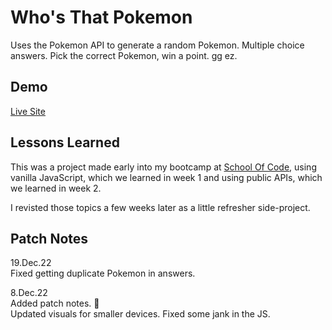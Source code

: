 
# Who's That Pokemon

Uses the Pokemon API to generate a random Pokemon. Multiple choice answers. Pick the correct Pokemon, win a point. gg ez.


## Demo

[Live Site](https://cowtipping.co.uk/whothatpoke/)


## Lessons Learned

This was a project made early into my bootcamp at [School Of Code](https://www.schoolofcode.com/), using vanilla JavaScript, which we learned in week 1 and using public APIs, which we learned in week 2.

I revisted those topics a few weeks later as a little refresher side-project.
## Patch Notes

19.Dec.22  
Fixed getting duplicate Pokemon in answers.

8.Dec.22  
Added patch notes. 🤣  
Updated visuals for smaller devices. Fixed some jank in the JS.